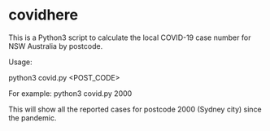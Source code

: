 # covidhere

This is a Python3 script to calculate the local COVID-19 case number for NSW Australia by postcode.

Usage:

python3 covid.py <POST_CODE>

For example: python3 covid.py 2000

This will show all the reported cases for postcode 2000 (Sydney city) since the pandemic.